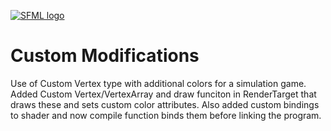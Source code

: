 [![SFML logo](https://www.sfml-dev.org/images/logo.png)](https://www.sfml-dev.org)

# Custom Modifications

Use of Custom Vertex type with additional colors for a simulation game. Added Custom Vertex/VertexArray and draw funciton in RenderTarget that draws these and sets custom color attributes. Also added custom bindings to shader and now compile function binds them before linking the program.